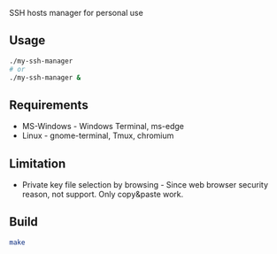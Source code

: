 SSH hosts manager for personal use

## Usage
```sh
./my-ssh-manager
# or
./my-ssh-manager &
```

## Requirements
* MS-Windows - Windows Terminal, ms-edge
* Linux - gnome-terminal, Tmux, chromium

## Limitation
* Private key file selection by browsing - Since web browser security reason, not support. Only copy&paste work.

## Build
```sh
make
```
